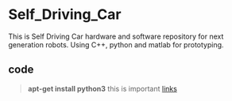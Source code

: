 # Self_Driving_Car
This is Self Driving Car hardware and  software repository for next generation robots. Using C++, python and matlab for prototyping.
## code
>**apt-get install python3**
this is important [links](https://github.com/aqafridi)
